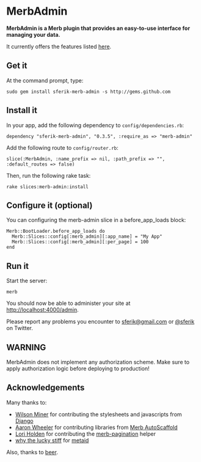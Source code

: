 # MerbAdmin

**MerbAdmin is a Merb plugin that provides an easy-to-use interface for managing your data.**

It currently offers the features listed [here](http://sferik.tadalist.com/lists/1352791/public).

## Get it

At the command prompt, type:

    sudo gem install sferik-merb-admin -s http://gems.github.com

## Install it

In your app, add the following dependency to `config/dependencies.rb`:

    dependency "sferik-merb-admin", "0.3.5", :require_as => "merb-admin"

Add the following route to `config/router.rb`:

    slice(:MerbAdmin, :name_prefix => nil, :path_prefix => "", :default_routes => false)

Then, run the following rake task:

    rake slices:merb-admin:install

## Configure it (optional)

You can configuring the merb-admin slice in a before_app_loads block:

    Merb::BootLoader.before_app_loads do
      Merb::Slices::config[:merb_admin][:app_name] = "My App"
      Merb::Slices::config[:merb_admin][:per_page] = 100
    end

## Run it

Start the server:

    merb

You should now be able to administer your site at [http://localhost:4000/admin](http://localhost:4000/admin).

Please report any problems you encounter to <sferik@gmail.com> or [@sferik](http://twitter.com/home/?status=@sferik%20) on Twitter.

## WARNING

MerbAdmin does not implement any authorization scheme. Make sure to apply authorization logic before deploying to production!

## Acknowledgements

Many thanks to:

* [Wilson Miner](http://www.wilsonminer.com) for contributing the stylesheets and javascripts from [Django](http://www.djangoproject.com)
* [Aaron Wheeler](http://fightinjoe.com/) for contributing libraries from [Merb AutoScaffold](http://github.com/fightinjoe/merb-autoscaffold)
* [Lori Holden](http://loriholden.com/) for contributing the [merb-pagination](http://github.com/lholden/merb-pagination) helper
* [why the lucky stiff](http://whytheluckystiff.net/) for [metaid](http://whytheluckystiff.net/articles/seeingMetaclassesClearly.html)

Also, thanks to [beer](http://www.anchorbrewing.com).
